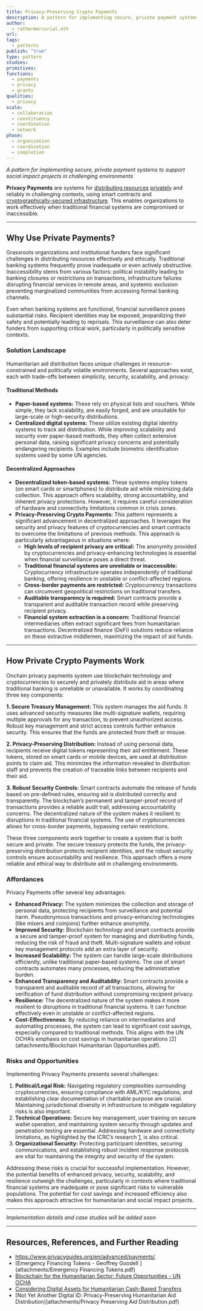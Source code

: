 ```yaml
---
title: Privacy-Preserving Crypto Payments
description: A pattern for implementing secure, private payment systems to support social impact projects in challenging environments
author:
  - rathermercurial.eth
url: 
tags:
  - patterns
publish: "true"
type: pattern
studies: 
primitives: 
functions:
  - payments
  - privacy
  - grants
qualities:
  - privacy
scale:
  - collaboration
  - constituency
  - coordination
  - network
phase:
  - organization
  - coordination
  - completion
---
```


*A pattern for implementing secure, private payment systems to support social impact projects in challenging environments*

**Privacy Payments** are systems for [distributing resources](tags/payments.md) [privately](tags/privacy.md) and reliably in challenging contexts, using smart contracts and [cryptographically-secured infrastructure](tags/blockchain.md). This enables organizations to work effectively when traditional financial systems are compromised or inaccessible.

---

## Why Use Private Payments?

Grassroots organizations and institutional funders face significant challenges in distributing resources effectively and ethically. Traditional banking systems frequently prove inadequate or even actively obstructive. Inaccessibility stems from various factors: political instability leading to banking closures or restrictions on transactions, infrastructure failures disrupting financial services in remote areas, and systemic exclusion preventing marginalized communities from accessing formal banking channels. 

Even when banking systems are functional, financial surveillance poses substantial risks. Recipient identities may be exposed, jeopardizing their safety and potentially leading to reprisals. This surveillance can also deter funders from supporting critical work, particularly in politically sensitive contexts.

### Solution Landscape

Humanitarian aid distribution faces unique challenges in resource-constrained and politically volatile environments. Several approaches exist, each with trade-offs between simplicity, security, scalability, and privacy:

#### Traditional Methods

- **Paper-based systems:** These rely on physical lists and vouchers. While simple, they lack scalability, are easily forged, and are unsuitable for large-scale or high-security distributions.
- **Centralized digital systems:** These utilize existing digital identity systems to track aid distribution. While improving scalability and security over paper-based methods, they often collect extensive personal data, raising significant privacy concerns and potentially endangering recipients. Examples include biometric identification systems used by some UN agencies.

#### Decentralized Approaches

- **Decentralized token-based systems:** These systems employ tokens (on smart cards or smartphones) to distribute aid while minimizing data collection. This approach offers scalability, strong accountability, and inherent privacy protections. However, it requires careful consideration of hardware and connectivity limitations common in crisis zones.
- **Privacy-Preserving Crypto Payments:** This pattern represents a significant advancement in decentralized approaches. It leverages the security and privacy features of cryptocurrencies and smart contracts to overcome the limitations of previous methods. This approach is particularly advantageous in situations where:
    - **High levels of recipient privacy are critical:** The anonymity provided by cryptocurrencies and privacy-enhancing technologies is essential when financial surveillance poses a direct threat.
    - **Traditional financial systems are unreliable or inaccessible:** Cryptocurrency infrastructure operates independently of traditional banking, offering resilience in unstable or conflict-affected regions.
    - **Cross-border payments are restricted:** Cryptocurrency transactions can circumvent geopolitical restrictions on traditional transfers.
    - **Auditable transparency is required:** Smart contracts provide a transparent and auditable transaction record while preserving recipient privacy.
    - **Financial system extraction is a concern:** Traditional financial intermediaries often extract significant fees from humanitarian transactions. Decentralized finance (DeFi) solutions reduce reliance on these extractive middlemen, maximizing the impact of aid funds.

---

## How Private Crypto Payments Work

Onchain privacy payments system use blockchain technology and cryptocurrencies to securely and privately distribute aid in areas where traditional banking is unreliable or unavailable. It works by coordinating three key components:

**1. Secure Treasury Management:** This system manages the aid funds. It uses advanced security measures like multi-signature wallets, requiring multiple approvals for any transaction, to prevent unauthorized access. Robust key management and strict access controls further enhance security. This ensures that the funds are protected from theft or misuse.

**2. Privacy-Preserving Distribution:** Instead of using personal data, recipients receive digital tokens representing their aid entitlement. These tokens, stored on smart cards or mobile devices, are used at distribution points to claim aid. This minimizes the information revealed to distribution staff and prevents the creation of traceable links between recipients and their aid.

**3. Robust Security Controls:** Smart contracts automate the release of funds based on pre-defined rules, ensuring aid is distributed correctly and transparently. The blockchain’s permanent and tamper-proof record of transactions provides a reliable audit trail, addressing accountability concerns. The decentralized nature of the system makes it resilient to disruptions in traditional financial systems. The use of cryptocurrencies allows for cross-border payments, bypassing certain restrictions.

These three components work together to create a system that is both secure and private. The secure treasury protects the funds, the privacy-preserving distribution protects recipient identities, and the robust security controls ensure accountability and resilience. This approach offers a more reliable and ethical way to distribute aid in challenging environments.

### Affordances

Privacy Payments offer several key advantages:

- **Enhanced Privacy:** The system minimizes the collection and storage of personal data, protecting recipients from surveillance and potential harm. Pseudonymous transactions and privacy-enhancing technologies (like mixers and coinjoins) further enhance anonymity.
- **Improved Security:** Blockchain technology and smart contracts provide a secure and tamper-proof system for managing and distributing funds, reducing the risk of fraud and theft. Multi-signature wallets and robust key management protocols add an extra layer of security.
- **Increased Scalability:** The system can handle large-scale distributions efficiently, unlike traditional paper-based systems. The use of smart contracts automates many processes, reducing the administrative burden.
- **Enhanced Transparency and Auditability:** Smart contracts provide a transparent and auditable record of all transactions, allowing for verification of fund distribution without compromising recipient privacy.
- **Resilience:** The decentralized nature of the system makes it more resilient to disruptions in traditional financial systems. It can function effectively even in unstable or conflict-affected regions.
- **Cost-Effectiveness:** By reducing reliance on intermediaries and automating processes, the system can lead to significant cost savings, especially compared to traditional methods. This aligns with the UN OCHA’s emphasis on cost savings in humanitarian operations [2](attachments/Blockchain Humanitarian Opportunities.pdf).

### Risks and Opportunities

Implementing Privacy Payments presents several challenges:

1. **Political/Legal Risk:** Navigating regulatory complexities surrounding cryptocurrencies, ensuring compliance with AML/KYC regulations, and establishing clear documentation of charitable purpose are crucial. Maintaining jurisdictional diversity in infrastructure to mitigate regulatory risks is also important.
2. **Technical Operations:** Secure key management, user training on secure wallet operation, and maintaining system security through updates and penetration testing are essential. Addressing hardware and connectivity limitations, as highlighted by the ICRC’s research [1](https://app.khoj.dev/aid-distribution-paper(1).md), is also critical.
3. **Organizational Security:** Protecting participant identities, securing communications, and establishing robust incident response protocols are vital for maintaining the integrity and security of the system.

Addressing these risks is crucial for successful implementation. However, the potential benefits of enhanced privacy, security, scalability, and resilience outweigh the challenges, particularly in contexts where traditional financial systems are inadequate or pose significant risks to vulnerable populations. The potential for cost savings and increased efficiency also makes this approach attractive for humanitarian and social impact projects.

---

*Implementation details and case studies will be added soon*

---

## Resources, References, and Further Reading

- https://www.privacyguides.org/en/advanced/payments/
- [Emergency Financing Tokens - Geoffrey Goodell ](attachments/Emergency Financing Tokens.pdf)
- [Blockchain for the Humanitarian Sector: Future Opportunities - UN OCHA](https://www.unocha.org/publications/report/world/blockchain-humanitarian-sector-future-opportunities)
- [Considering Digital Assets for Humanitarian Cash-Based Transfers](attachments/considering-digital-assets.pdf)
- [Not Yet Another Digital ID: Privacy-Preserving Humanitarian Aid Distribution](attachments/Privacy Preserving Aid Distribution.pdf)
